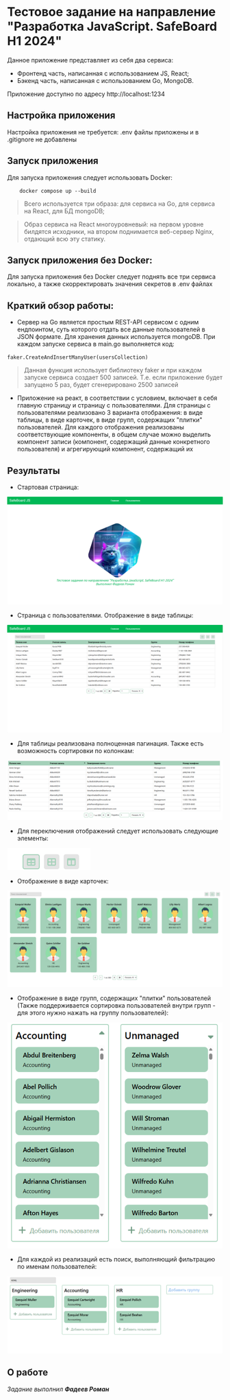 # Тестовое задание на направление "Разработка JavaScript. SafeBoard H1 2024"
Данное приложение представляет из себя два сервиса:
- Фронтенд часть, написанная с использованием JS, React;
- Бэкенд часть, написанная с использованием Go, MongoDB.

Приложение доступно по адресу http://localhost:1234

## Настройка приложения
Настройка приложения не требуется: .env файлы приложены и в .gitignore не добавлены

## Запуск приложения
Для запуска приложения следует использовать Docker:
```
    docker compose up --build
```
> Всего используется три образа: для сервиса на Go, для сервиса на React, для БД mongoDB;

> Образ сервиса на React многоуровневый: на первом уровне билдятся исходники, на втором поднимается веб-сервер Nginx, отдающий всю эту статику.

## Запуск приложения без Docker:
Для запуска приложения без Docker следует поднять все три сервиса локально, а также скорректировать значения секретов в .env файлах

## Краткий обзор работы:
- Сервер на Go является простым REST-API сервисом с одним ендпоинтом, суть которого отдать все данные пользователей в JSON формате. Для хранения данных используется mongoDB. При каждом запуске сервиса в main.go выполняется код:
```
faker.CreateAndInsertManyUser(usersCollection)
```
> Данная функция использует библиотеку faker и при каждом запуске сервиса создает 500 записей. Т.е. если приложение будет запущено 5 раз, будет сгенерировано 2500 записей
- Приложение на реакт, в соответствии с условием, включает в себя главную страницу и страницу с пользователями. Для страницы с пользователями реализовано 3 варианта отображения: в виде таблицы, в виде карточек, в виде групп, содержащих "плитки" пользователей. Для каждого отображения реализованы соответствующие компоненты, в общем случае можно выделить компонент записи (компонент, содержащий данные конкретного пользователя) и агрегирующий компонент, содержащий их

## Результаты
- Стартовая страница:

![alt text](/result-images/1.png)
- Страница с пользователями. Отображение в виде таблицы:

![alt text](/result-images/2.png)
- Для таблицы реализована полноценная пагинация. Также есть возможность сортировки по колонкам:

![alt text](/result-images/3.png)
- Для переключения отображений следует использовать следующие элементы:

![alt text](/result-images/4.png)
- Отображение в виде карточек:

![alt text](/result-images/5.png)
- Отображение в виде групп, содержащих "плитки" пользователей (Также поддерживается сортировка пользователей внутри групп - для этого нужно нажать на группу пользователей):

![alt text](/result-images/6.png)
- Для каждой из реализаций есть поиск, выполняющий фильтрацию по именам пользователей:

![alt text](/result-images/7.png)

## О работе

*Задание выполнил **Фадеев Роман***